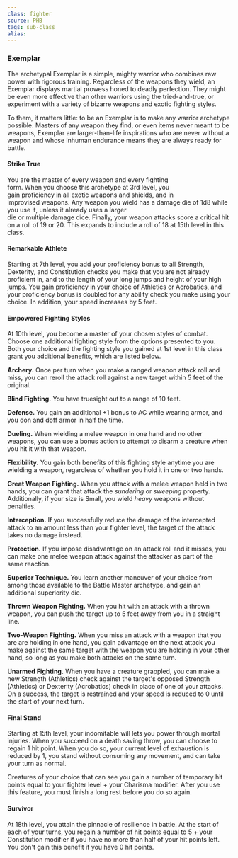 ```yaml
---
class: fighter
source: PHB
tags: sub-class
alias:
---
```

### Exemplar

The archetypal Exemplar is a simple, mighty warrior who combines raw power with rigorous training. Regardless of the weapons they wield, an Exemplar displays martial prowess honed to deadly perfection. They might be even more effective than other warriors using the tried-and-true, or experiment with a variety of bizarre weapons and exotic fighting styles.

To them, it matters little: to be an Exemplar is to make any warrior archetype possible. Masters of any weapon they find, or even items never meant to be weapons, Exemplar are larger-than-life inspirations who are never without a weapon and whose inhuman endurance means they are always ready for battle.

#### Strike True

You are the master of every weapon and every fighting  
form. When you choose this archetype at 3rd level, you  
gain proficiency in all exotic weapons and shields, and in  
improvised weapons. Any weapon you wield has a damage die of 1d8 while you use it, unless it already uses a larger  
die or multiple damage dice. Finally, your weapon attacks score a critical hit on a roll of 19 or 20. This expands to include a roll of 18 at 15th level in this class.

#### Remarkable Athlete

Starting at 7th level, you add your proficiency bonus to all Strength, Dexterity, and Constitution checks you make that you are not already proficient in, and to the length of your long jumps and height of your high jumps. You gain proficiency in your choice of Athletics or Acrobatics, and your proficiency bonus is doubled for any ability check you make using your choice. In addition, your speed increases by 5 feet.

#### Empowered Fighting Styles

At 10th level, you become a master of your chosen styles of combat. Choose one additional fighting style from the options presented to you. Both your choice and the fighting style you gained at 1st level in this class grant you additional benefits, which are listed below.

**Archery.** Once per turn when you make a ranged weapon attack roll and miss, you can reroll the attack roll against a new target within 5 feet of the original.

**Blind Fighting.** You have truesight out to a range of 10 feet.

**Defense.** You gain an additional +1 bonus to AC while wearing armor, and you don and doff armor in half the time.

**Dueling.** When wielding a melee weapon in one hand and no other weapons, you can use a bonus action to attempt to disarm a creature when you hit it with that weapon.

**Flexibility.** You gain both benefits of this fighting style anytime you are wielding a weapon, regardless of whether you hold it in one or two hands.

**Great Weapon Fighting.** When you attack with a melee weapon held in two hands, you can grant that attack the _sundering_ or _sweeping_ property. Additionally, if your size is Small, you wield _heavy_ weapons without penalties.

**Interception.** If you successfully reduce the damage of the intercepted attack to an amount less than your fighter level, the target of the attack takes no damage instead.

**Protection.** If you impose disadvantage on an attack roll and it misses, you can make one melee weapon attack against the attacker as part of the same reaction.

**Superior Technique.** You learn another maneuver of your choice from among those available to the Battle Master archetype, and gain an additional superiority die.

**Thrown Weapon Fighting.** When you hit with an attack with a thrown weapon, you can push the target up to 5 feet away from you in a straight line.

**Two-Weapon Fighting.** When you miss an attack with a weapon that you are are holding in one hand, you gain advantage on the next attack you make against the same target with the weapon you are holding in your other hand, so long as you make both attacks on the same turn.

**Unarmed Fighting.** When you have a creature grappled, you can make a new Strength (Athletics) check against the target's opposed Strength (Athletics) or Dexterity (Acrobatics) check in place of one of your attacks. On a success, the target is restrained and your speed is reduced to 0 until the start of your next turn.

#### Final Stand

Starting at 15th level, your indomitable will lets you power through mortal injuries. When you succeed on a death saving throw, you can choose to regain 1 hit point. When you do so, your current level of exhaustion is reduced by 1, you stand without consuming any movement, and can take your turn as normal.

Creatures of your choice that can see you gain a number of temporary hit points equal to your fighter level + your Charisma modifier. After you use this feature, you must finish a long rest before you do so again.

#### Survivor

At 18th level, you attain the pinnacle of resilience in battle. At the start of each of your turns, you regain a number of hit points equal to 5 + your Constitution modifier if you have no more than half of your hit points left. You don't gain this benefit if you have 0 hit points.